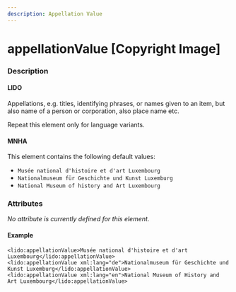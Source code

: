 ```yaml
---
description: Appellation Value
---
```


# appellationValue \[Copyright Image\]

### Description

#### LIDO

Appellations, e.g. titles, identifying phrases, or names given to an item, but also name of a person or corporation, also place name etc.

Repeat this element only for language variants.

#### MNHA

This element contains the following default values:

* `Musée national d'histoire et d'art Luxembourg`
* `Nationalmuseum für Geschichte und Kunst Luxemburg`
* `National Museum of history and Art Luxembourg`

### Attributes

_No attribute is currently defined for this element._

#### Example

```markup
<lido:appellationValue>Musée national d'histoire et d'art Luxembourg</lido:appellationValue>
<lido:appellationValue xml:lang="de">Nationalmuseum für Geschichte und Kunst Luxemburg</lido:appellationValue>
<lido:appellationValue xml:lang="en">National Museum of History and Art Luxembourg</lido:appellationValue>
```

